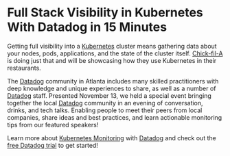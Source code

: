 # Full Stack Visibility in Kubernetes With Datadog in 15 Minutes

Getting full visibility into a [Kubernetes](https://kubernetes.io/) cluster means gathering data about your nodes, pods, applications, and the state of the cluster itself. [Chick-fil-A](https://www.chick-fil-a.com/) is doing just that and will be showcasing how they use Kubernetes in their restaurants. 

The [Datadog](https://datadoghq.com/) community in Atlanta includes many skilled practitioners with deep knowledge and unique experiences to share, as well as a number of [Datadog](https://datadoghq.com/) staff. Presented November 13, we held a special event bringing together the local [Datadog](https://datadoghq.com/) community in an evening of conversation, drinks, and tech talks. Enabling people to meet their peers from local companies, share ideas and best practices, and learn actionable monitoring tips from our featured speakers!

Learn more about [Kubernetes Monitoring](https://www.datadoghq.com/blog/monitoring-kubernetes-with-datadog/) with [Datadog](https://datadoghq.com/) and check out the [free Datadog trial](https://www.datadoghq.com/lpg6/) to get started!
